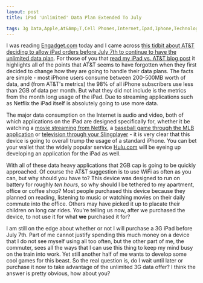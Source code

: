 ```yaml
---
layout: post
title: iPad 'Unlimited' Data Plan Extended To July

tags: 3g Data,Apple,At&Amp;T,Cell Phones,Internet,Ipad,Iphone,Technology
---
```

I was reading <a href="http://engadget.com/">Engadget.com</a> today
and I came across <a
href="http://www.engadget.com/2010/06/04/atandt-extends-olive-branch-will-let-ipad-all-orders-before-june/">this
tidbit about AT&T deciding to allow iPad orders before July 7th to
continue to have the unlimited data plan</a>. For those of you that <a
href="http://thoughtlessbanter.com/2010/06/03/ipad-vs-att/">read my
iPad vs. AT&T blog post</a> it highlights all of the points that AT&T
seems to have forgotten when they first decided to change how they are
going to handle their data plans. The facts are simple - most iPhone
users consume between 200-500MB worth of data, and (from AT&T's
metrics) the 98% of all iPhone subscribers use less than 2GB of data
per month. But what they did not include is the metrics from the month
long usage of the iPad. Due to streaming applications such as Netflix
the iPad itself is absolutely going to use more data.

The major data consumption on the Internet is audio and video, both of
which applications on the iPad are designed specifically for, whether
it be watching a <a
href="http://blog.netflix.com/2010/04/netflix-available-on-ipad.html">movie
streaming from Netflix</a>, a <a
href="http://www.squawkingbaseball.com/?p=998">baseball game through
the MLB application</a> or <a
href="http://gizmodo.com/5505288/slingplayer-hd-coming-to-ipad">television
through your Slingplayer</a> - it is very clear that this device is
going to overall trump the usage of a standard iPhone. You can bet
your wallet that the widely popular service <a
href="http://hulu.com">Hulu.com</a> will be eyeing up developing an
application for the iPad as well.

With all of these data heavy applications that 2GB cap is going to be
quickly approached. Of course the AT&T suggestion is to use WiFi as
often as you can, but why should you have to? This device was designed
to run on battery for roughly <em>ten hours</em>, so why should I be
tethered to my apartment, office or coffee shop? Most people purchased
this device because they planned on reading, listening to music or
watching movies on their daily commute into the office. Others may
have picked it up to placate their children on long car rides. You're
telling us now, after we purchased the device, to not use it for what
<strong>we</strong> purchased it for?

I am still on the edge about whether or not I will purchase a 3G iPad
before July 7th. Part of me cannot justify spending this much money on
a device that I do not see myself using all too often, but the other
part of me, the commuter, sees all the ways that I can use this thing
to keep my mind busy on the train into work. Yet still another half of
me wants to develop some cool games for this beast. So the real
question is, do I wait until later or purchase it now to take
advantage of the unlimited 3G data offer? I think the answer is pretty
obvious, how about you?
